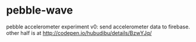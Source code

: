 # pebble-wave

pebble accelerometer experiment v0: send accelerometer data to firebase. other half is at 
http://codepen.io/hubudibu/details/BzwYJq/
